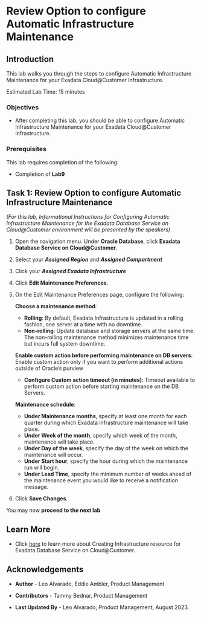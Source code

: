 


# Review Option to configure Automatic Infrastructure Maintenance


## Introduction

This lab walks you through the steps to configure Automatic Infrastructure Maintenance for your Exadata Cloud@Customer Infrastructure.

Estimated Lab Time: 15 minutes

<!-- Watch the video below for a quick walk-through of the lab.
[Create an Exadata Database Service on Cloud@Customer Infrastructure](youtube:DCrivNA5bs8)
-->
### Objectives

-   After completing this lab, you should be able to configure Automatic Infrastructure Maintenance for your Exadata Cloud@Customer Infrastructure.

### Prerequisites

This lab requires completion of the following:

* Completion of **Lab9**

## Task 1: Review Option to configure Automatic Infrastructure Maintenance

*(For this lab, Informational Instructions for Configuring Automatic Infrastructure Maintenance for the Exadata Database Service on Cloud@Customer environment will be presented by the speakers)*

1. Open the navigation menu. Under **Oracle Database**, click **Exadata Database Service on Cloud@Customer**.
   
2. Select your ***Assigned Region*** and ***Assigned Compartment*** 
   
3. Click your ***Assigned Exadata Infrastructure***

4. Click **Edit Maintenance Preferences**.

5. On the Edit Maintenance Preferences page, configure the following:

    **Choose a maintenance method**:

    * **Rolling**: By default, Exadata Infrastructure is updated in a rolling fashion, one server at a time with no downtime.
    * **Non-rolling**: Update database and storage servers at the same time. The non-rolling maintenance method minimizes maintenance time but incurs full system downtime.

    **Enable custom action before performing maintenance on DB servers**: Enable custom action only if you want to perform additional actions outside of Oracle’s purview

    * **Configure Custom action timeout (in minutes)**: Timeout available to perform custom action before starting maintenance on the DB Servers.
    
    **Maintenance schedule**:

    * **Under Maintenance months**, specify at least one month for each quarter during which Exadata infrastructure maintenance will take place. 
    * **Under Week of the month**, specify which week of the month, maintenance will take place. 
    * **Under Day of the week**, specify the day of the week on which the maintenance will occur.
    * **Under Start hour**, specify the hour during which the maintenance run will begin.
    * **Under Lead Time**, specify the minimum number of weeks ahead of the maintenance event you would like to receive a notification message.

6. Click **Save Changes**.

You may now **proceed to the next lab**

## Learn More

* Click [here](https://docs.oracle.com/en/engineered-systems/exadata-cloud-at-customer/ecccm/ecc-provisioning.html#GUID-4CB5B5E1-E853-4CA2-B43D-54CD18A8F28A) to learn more about Creating Infrastructure resource for Exadata Database Service on Cloud@Customer.

## Acknowledgements

* **Author** - Leo Alvarado, Eddie Ambler, Product Management

* **Contributors** - Tammy Bednar, Product Management

* **Last Updated By** - Leo Alvarado, Product Management, August 2023.
